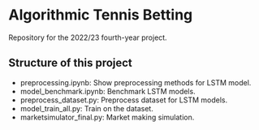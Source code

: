 # Algorithmic Tennis Betting
Repository for the 2022/23 fourth-year project. 

## Structure of this project

- preprocessing.ipynb: Show preprocessing methods for LSTM model. 
- model_benchmark.ipynb: Benchmark LSTM models. 
- preprocess_dataset.py: Preprocess dataset for LSTM models.
- model_train_all.py: Train on the dataset.
- marketsimulator_final.py: Market making simulation.
